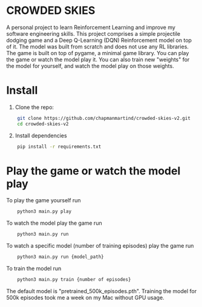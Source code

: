 # CROWDED SKIES

A personal project to learn Reinforcement Learning and improve my software engineering skills.
This project comprises a simple projectile dodging game and a Deep Q-Learning (DQN) Reinforcement model on top of it.
The model was built from scratch and does not use any RL libraries. The game is built on top of pygame, a minimal game library.
You can play the game or watch the model play it. You can also train new "weights" for the model for yourself, and watch the model play on those weights.

# Install

1. Clone the repo:
```bash
    git clone https://github.com/chapmanmartind/crowded-skies-v2.git
    cd crowded-skies-v2
```

2. Install dependencies
```bash
    pip install -r requirements.txt
```

# Play the game or watch the model play

To play the game yourself run
```bash 
    python3 main.py play
```

To watch the model play the game run
```bash
    python3 main.py run
```

To watch a specific model (number of training episodes) play the game run
```bash
    python3 main.py run {model_path}
```

To train the model run
```bash
    python3 main.py train {number of episodes}
```

The default model is "pretrained_500k_episodes.pth". Training the model for 500k episodes took me a week on my Mac without GPU usage.
